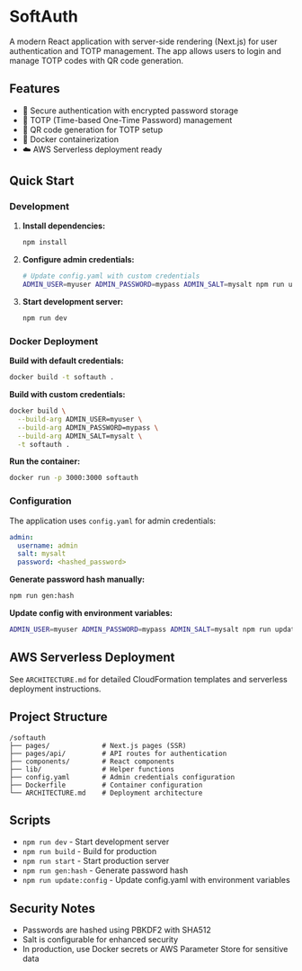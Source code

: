 # SoftAuth

A modern React application with server-side rendering (Next.js) for user authentication and TOTP management. The app allows users to login and manage TOTP codes with QR code generation.

## Features

- 🔐 Secure authentication with encrypted password storage
- 🔑 TOTP (Time-based One-Time Password) management
- 📱 QR code generation for TOTP setup
- 🐳 Docker containerization
- ☁️ AWS Serverless deployment ready

## Quick Start

### Development

1. **Install dependencies:**
   ```bash
   npm install
   ```

2. **Configure admin credentials:**
   ```bash
   # Update config.yaml with custom credentials
   ADMIN_USER=myuser ADMIN_PASSWORD=mypass ADMIN_SALT=mysalt npm run update:config
   ```

3. **Start development server:**
   ```bash
   npm run dev
   ```

### Docker Deployment

**Build with default credentials:**
```bash
docker build -t softauth .
```

**Build with custom credentials:**
```bash
docker build \
  --build-arg ADMIN_USER=myuser \
  --build-arg ADMIN_PASSWORD=mypass \
  --build-arg ADMIN_SALT=mysalt \
  -t softauth .
```

**Run the container:**
```bash
docker run -p 3000:3000 softauth
```

### Configuration

The application uses `config.yaml` for admin credentials:

```yaml
admin:
  username: admin
  salt: mysalt
  password: <hashed_password>
```

**Generate password hash manually:**
```bash
npm run gen:hash
```

**Update config with environment variables:**
```bash
ADMIN_USER=myuser ADMIN_PASSWORD=mypass ADMIN_SALT=mysalt npm run update:config
```

## AWS Serverless Deployment

See `ARCHITECTURE.md` for detailed CloudFormation templates and serverless deployment instructions.

## Project Structure

```
/softauth
├── pages/             # Next.js pages (SSR)
├── pages/api/         # API routes for authentication
├── components/        # React components
├── lib/               # Helper functions
├── config.yaml        # Admin credentials configuration
├── Dockerfile         # Container configuration
└── ARCHITECTURE.md    # Deployment architecture
```

## Scripts

- `npm run dev` - Start development server
- `npm run build` - Build for production
- `npm run start` - Start production server
- `npm run gen:hash` - Generate password hash
- `npm run update:config` - Update config.yaml with environment variables

## Security Notes

- Passwords are hashed using PBKDF2 with SHA512
- Salt is configurable for enhanced security
- In production, use Docker secrets or AWS Parameter Store for sensitive data
